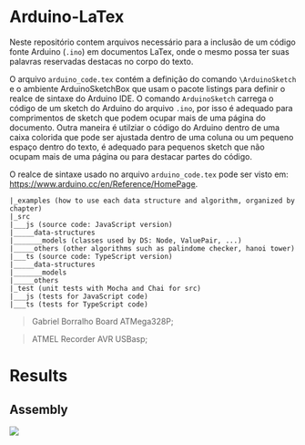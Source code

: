 # Arduino-LaTex

Neste repositório contem arquivos necessário para a inclusão de um código fonte Arduino (`.ino`) em documentos LaTex, onde o mesmo possa ter suas palavras reservadas destacas no corpo do texto.

O arquivo `arduino_code.tex` contém a definição do comando `\ArduinoSketch` e o ambiente ArduinoSketchBox que usam o pacote listings para definir o realce de sintaxe do Arduino IDE. O comando `ArduinoSketch` carrega o código de um sketch do Arduino do arquivo `.ino`, por isso é adequado para comprimentos de sketch que podem ocupar mais de uma página do documento. Outra maneira é utilziar o código do Arduino dentro de uma caixa colorida que pode ser ajustada dentro de uma coluna ou um pequeno espaço dentro do texto, é adequado para pequenos sketch que não ocupam mais de uma página ou para destacar partes do código.

O realce de sintaxe usado no arquivo `arduino_code.tex` pode ser visto em:
https://www.arduino.cc/en/Reference/HomePage.

```
|_examples (how to use each data structure and algorithm, organized by chapter)
|_src 
|___js (source code: JavaScript version)
|_____data-structures
|_______models (classes used by DS: Node, ValuePair, ...)
|_____others (other algorithms such as palindome checker, hanoi tower)
|___ts (source code: TypeScript version)
|_____data-structures
|_______models
|_____others
|_test (unit tests with Mocha and Chai for src)
|___js (tests for JavaScript code)
|___ts (tests for TypeScript code)
```

> Gabriel Borralho Board ATMega328P;

> ATMEL Recorder AVR USBasp;

# Results

## Assembly
<img src="https://i.imgur.com/kX73OUW.jpg"/>
